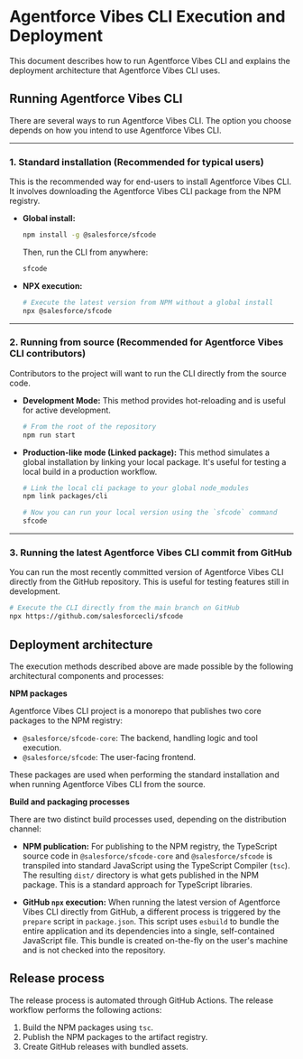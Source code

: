 # Agentforce Vibes CLI Execution and Deployment

This document describes how to run Agentforce Vibes CLI and explains the deployment architecture that Agentforce Vibes CLI uses.

## Running Agentforce Vibes CLI

There are several ways to run Agentforce Vibes CLI. The option you choose depends on how you intend to use Agentforce Vibes CLI.

---

### 1. Standard installation (Recommended for typical users)

This is the recommended way for end-users to install Agentforce Vibes CLI. It involves downloading the Agentforce Vibes CLI package from the NPM registry.

- **Global install:**

  ```bash
  npm install -g @salesforce/sfcode
  ```

  Then, run the CLI from anywhere:

  ```bash
  sfcode
  ```

- **NPX execution:**

  ```bash
  # Execute the latest version from NPM without a global install
  npx @salesforce/sfcode
  ```

---

### 2. Running from source (Recommended for Agentforce Vibes CLI contributors)

Contributors to the project will want to run the CLI directly from the source code.

- **Development Mode:**
  This method provides hot-reloading and is useful for active development.
  ```bash
  # From the root of the repository
  npm run start
  ```
- **Production-like mode (Linked package):**
  This method simulates a global installation by linking your local package. It's useful for testing a local build in a production workflow.

  ```bash
  # Link the local cli package to your global node_modules
  npm link packages/cli

  # Now you can run your local version using the `sfcode` command
  sfcode
  ```

---

### 3. Running the latest Agentforce Vibes CLI commit from GitHub

You can run the most recently committed version of Agentforce Vibes CLI directly from the GitHub repository. This is useful for testing features still in development.

```bash
# Execute the CLI directly from the main branch on GitHub
npx https://github.com/salesforcecli/sfcode
```

## Deployment architecture

The execution methods described above are made possible by the following architectural components and processes:

**NPM packages**

Agentforce Vibes CLI project is a monorepo that publishes two core packages to the NPM registry:

- `@salesforce/sfcode-core`: The backend, handling logic and tool execution.
- `@salesforce/sfcode`: The user-facing frontend.

These packages are used when performing the standard installation and when running Agentforce Vibes CLI from the source.

**Build and packaging processes**

There are two distinct build processes used, depending on the distribution channel:

- **NPM publication:** For publishing to the NPM registry, the TypeScript source code in `@salesforce/sfcode-core` and `@salesforce/sfcode` is transpiled into standard JavaScript using the TypeScript Compiler (`tsc`). The resulting `dist/` directory is what gets published in the NPM package. This is a standard approach for TypeScript libraries.

- **GitHub `npx` execution:** When running the latest version of Agentforce Vibes CLI directly from GitHub, a different process is triggered by the `prepare` script in `package.json`. This script uses `esbuild` to bundle the entire application and its dependencies into a single, self-contained JavaScript file. This bundle is created on-the-fly on the user's machine and is not checked into the repository.

## Release process

The release process is automated through GitHub Actions. The release workflow performs the following actions:

1.  Build the NPM packages using `tsc`.
2.  Publish the NPM packages to the artifact registry.
3.  Create GitHub releases with bundled assets.
